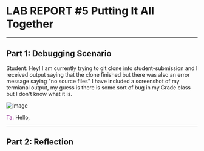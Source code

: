 # LAB REPORT #5 Putting It All Together
---
## Part 1: Debugging Scenario

<div class="alert-info">
  
Student: Hey! I am currently trying to git clone into student-submission and I received output saying that the clone finished but there was also an error message saying "no source files" I have included a screenshot
of my termianal output, my guess is there is some sort of bug in my Grade class but I don't know what it is.

</div>


![image](https://github.com/anaisgg23/cse15l-lab-reports/assets/156368955/be3bfd60-4bb7-42cd-8117-b677083535d1)

<span style="color:purple">Ta:</span> Hello, 


---
## Part 2: Reflection
